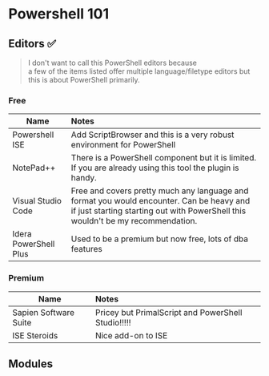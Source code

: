 # Powershell 101
## Editors :white_check_mark:
> I don't want to call this PowerShell editors because  
> a few of the items listed offer multiple language/filetype editors
> but this is about PowerShell primarily.

### Free
**Name** | **Notes** |
| ------------- | :-------------| 
Powershell ISE | Add ScriptBrowser and this is a very robust environment for PowerShell  |
NotePad++ | There is a PowerShell component but it is limited. If you are already using this tool the plugin is handy. |
Visual Studio Code | Free and covers pretty much any language and format you would encounter. Can be heavy and if just starting starting out with PowerShell this wouldn't be my recommendation.|
| Idera PowerShell Plus | Used to be a premium but now free, lots of dba features |


### Premium
**Name** | **Notes** |
| ------------- | :-------------| 
| Sapien Software Suite | Pricey but PrimalScript and PowerShell Studio!!!!! |
| ISE Steroids | Nice add-on to ISE |


## Modules

